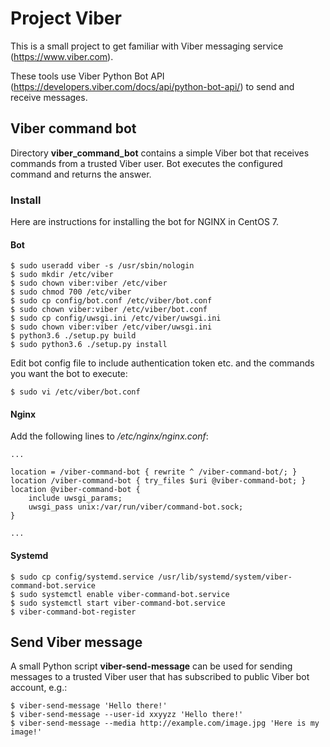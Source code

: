 # Project Viber

This is a small project to get familiar with Viber messaging service
(https://www.viber.com).

These tools use Viber Python Bot API
(https://developers.viber.com/docs/api/python-bot-api/) to send and receive
messages.


## Viber command bot

Directory **viber_command_bot** contains a simple Viber bot that receives
commands from a trusted Viber user. Bot executes the configured command and
returns the answer.

### Install

Here are instructions for installing the bot for NGINX in CentOS 7.

#### Bot

    $ sudo useradd viber -s /usr/sbin/nologin
    $ sudo mkdir /etc/viber
    $ sudo chown viber:viber /etc/viber 
    $ sudo chmod 700 /etc/viber 
    $ sudo cp config/bot.conf /etc/viber/bot.conf
    $ sudo chown viber:viber /etc/viber/bot.conf
    $ sudo cp config/uwsgi.ini /etc/viber/uwsgi.ini
    $ sudo chown viber:viber /etc/viber/uwsgi.ini
    $ python3.6 ./setup.py build
    $ sudo python3.6 ./setup.py install

Edit bot config file to include authentication token etc. and the commands you
want the bot to execute:

    $ sudo vi /etc/viber/bot.conf


#### Nginx

Add the following lines to */etc/nginx/nginx.conf*:

    ...
    
    location = /viber-command-bot { rewrite ^ /viber-command-bot/; }   
    location /viber-command-bot { try_files $uri @viber-command-bot; }  
    location @viber-command-bot { 
        include uwsgi_params;                          
        uwsgi_pass unix:/var/run/viber/command-bot.sock;       
    }                   
    
    ...


#### Systemd

    $ sudo cp config/systemd.service /usr/lib/systemd/system/viber-command-bot.service
    $ sudo systemctl enable viber-command-bot.service
    $ sudo systemctl start viber-command-bot.service
    $ viber-command-bot-register

## Send Viber message

A small Python script **viber-send-message** can be used for sending
messages to a trusted Viber user that has subscribed to public Viber bot
account, e.g.:

    $ viber-send-message 'Hello there!'
    $ viber-send-message --user-id xxyyzz 'Hello there!'
    $ viber-send-message --media http://example.com/image.jpg 'Here is my image!'
